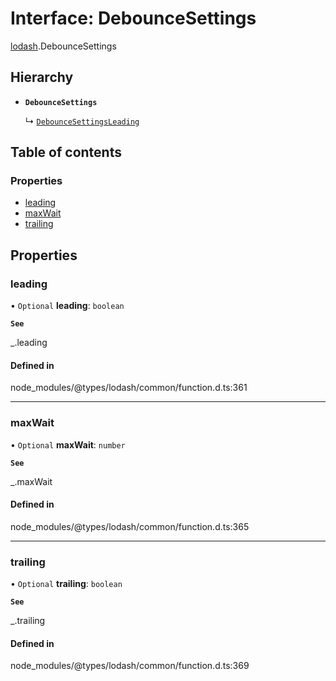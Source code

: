 # Interface: DebounceSettings

[lodash](../modules/lodash.md).DebounceSettings

## Hierarchy

- **`DebounceSettings`**

  ↳ [`DebounceSettingsLeading`](lodash.DebounceSettingsLeading.md)

## Table of contents

### Properties

- [leading](lodash.DebounceSettings.md#leading)
- [maxWait](lodash.DebounceSettings.md#maxwait)
- [trailing](lodash.DebounceSettings.md#trailing)

## Properties

### leading

• `Optional` **leading**: `boolean`

**`See`**

\_.leading

#### Defined in

node_modules/@types/lodash/common/function.d.ts:361

---

### maxWait

• `Optional` **maxWait**: `number`

**`See`**

\_.maxWait

#### Defined in

node_modules/@types/lodash/common/function.d.ts:365

---

### trailing

• `Optional` **trailing**: `boolean`

**`See`**

\_.trailing

#### Defined in

node_modules/@types/lodash/common/function.d.ts:369
